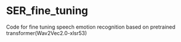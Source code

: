 # SER_fine_tuning
Code for fine tuning speech emotion recognition based on pretrained transformer(Wav2Vec2.0-xlsr53)
